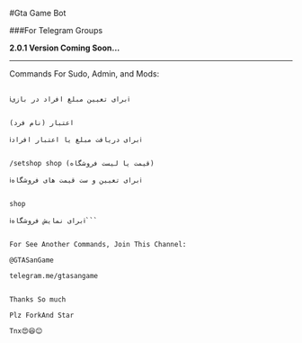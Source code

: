 #Gta Game Bot

###For Telegram Groups



**2.0.1 Version Coming Soon...**


________________


Commands For Sudo, Admin, and Mods:

```/set (مبلغی یا اعتبار فرد) (نام فرد)

ℹبرای تعیین مبلغ افراد در بازیℹ


اعتبار (نام فرد)

ℹبرای دریافت مبلغ یا اعتبار افرادℹ


/setshop shop (قیمت یا لیست فروشگاه)

ℹبرای تعیین و ست قیمت های فروشگاهℹ


shop

ℹبرای نمایش فروشگاهℹ```


For See Another Commands, Join This Channel:

@GTASanGame

telegram.me/gtasangame


Thanks So much

Plz ForkAnd Star

Tnx😍😆😊
